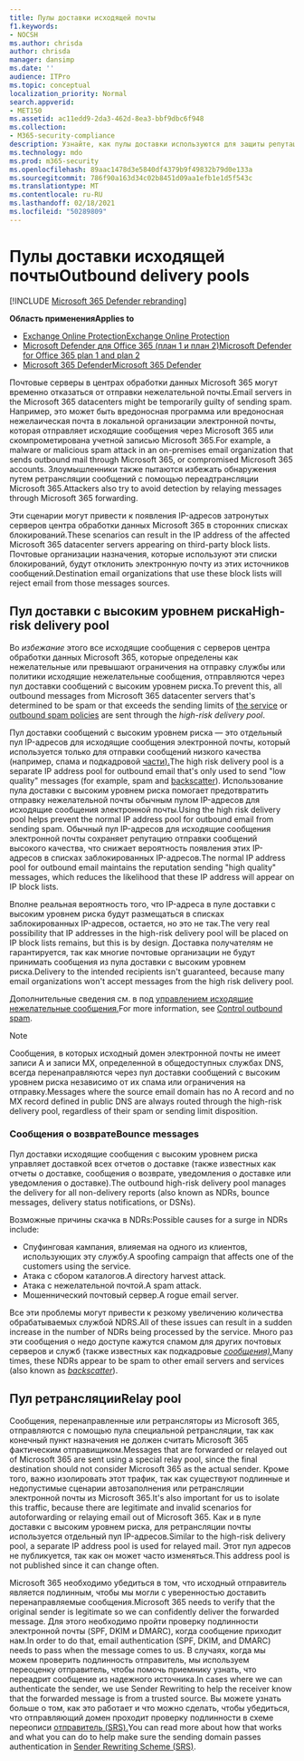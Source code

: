 ```yaml
---
title: Пулы доставки исходящей почты
f1.keywords:
- NOCSH
ms.author: chrisda
author: chrisda
manager: dansimp
ms.date: ''
audience: ITPro
ms.topic: conceptual
localization_priority: Normal
search.appverid:
- MET150
ms.assetid: ac11edd9-2da3-462d-8ea3-bbf9dbc6f948
ms.collection:
- M365-security-compliance
description: Узнайте, как пулы доставки используются для защиты репутации почтовых серверов в центрах обработки данных Microsoft 365.
ms.technology: mdo
ms.prod: m365-security
ms.openlocfilehash: 89aac1478d3e5840df4379b9f49832b79d0e133a
ms.sourcegitcommit: 786f90a163d34c02b8451d09aa1efb1e1d5f543c
ms.translationtype: MT
ms.contentlocale: ru-RU
ms.lasthandoff: 02/18/2021
ms.locfileid: "50289809"
---
```

# <a name="outbound-delivery-pools"></a><span data-ttu-id="3ef67-103">Пулы доставки исходящей почты</span><span class="sxs-lookup"><span data-stu-id="3ef67-103">Outbound delivery pools</span></span>

[!INCLUDE [Microsoft 365 Defender rebranding](../includes/microsoft-defender-for-office.md)]

<span data-ttu-id="3ef67-104">**Область применения**</span><span class="sxs-lookup"><span data-stu-id="3ef67-104">**Applies to**</span></span>
- [<span data-ttu-id="3ef67-105">Exchange Online Protection</span><span class="sxs-lookup"><span data-stu-id="3ef67-105">Exchange Online Protection</span></span>](exchange-online-protection-overview.md)
- [<span data-ttu-id="3ef67-106">Microsoft Defender для Office 365 (план 1 и план 2)</span><span class="sxs-lookup"><span data-stu-id="3ef67-106">Microsoft Defender for Office 365 plan 1 and plan 2</span></span>](office-365-atp.md)
- [<span data-ttu-id="3ef67-107">Microsoft 365 Defender</span><span class="sxs-lookup"><span data-stu-id="3ef67-107">Microsoft 365 Defender</span></span>](../mtp/microsoft-threat-protection.md)

<span data-ttu-id="3ef67-108">Почтовые серверы в центрах обработки данных Microsoft 365 могут временно отказаться от отправки нежелательной почты.</span><span class="sxs-lookup"><span data-stu-id="3ef67-108">Email servers in the Microsoft 365 datacenters might be temporarily guilty of sending spam.</span></span> <span data-ttu-id="3ef67-109">Например, это может быть вредоносная программа или вредоносная нежелаическая почта в локальной организации электронной почты, которая отправляет исходящие сообщения через Microsoft 365 или скомпрометирована учетной записью Microsoft 365.</span><span class="sxs-lookup"><span data-stu-id="3ef67-109">For example, a malware or malicious spam attack in an on-premises email organization that sends outbound mail through Microsoft 365, or compromised Microsoft 365 accounts.</span></span> <span data-ttu-id="3ef67-110">Злоумышленники также пытаются избежать обнаружения путем ретрансляции сообщений с помощью переадтрансляции Microsoft 365.</span><span class="sxs-lookup"><span data-stu-id="3ef67-110">Attackers also try to avoid detection by relaying messages through Microsoft 365 forwarding.</span></span>

<span data-ttu-id="3ef67-111">Эти сценарии могут привести к появления IP-адресов затронутых серверов центра обработки данных Microsoft 365 в сторонних списках блокирований.</span><span class="sxs-lookup"><span data-stu-id="3ef67-111">These scenarios can result in the IP address of the affected Microsoft 365 datacenter servers appearing on third-party block lists.</span></span> <span data-ttu-id="3ef67-112">Почтовые организации назначения, которые используют эти списки блокирований, будут отклонить электронную почту из этих источников сообщений.</span><span class="sxs-lookup"><span data-stu-id="3ef67-112">Destination email organizations that use these block lists will reject email from those messages sources.</span></span>

## <a name="high-risk-delivery-pool"></a><span data-ttu-id="3ef67-113">Пул доставки с высоким уровнем риска</span><span class="sxs-lookup"><span data-stu-id="3ef67-113">High-risk delivery pool</span></span>
<span data-ttu-id="3ef67-114">Во _избежание_ этого все исходящие сообщения с серверов центра обработки данных Microsoft 365, которые определены [](https://docs.microsoft.com/office365/servicedescriptions/exchange-online-service-description/exchange-online-limits#sending-limits-across-office-365-options) как [](configure-the-outbound-spam-policy.md) нежелательные или превышают ограничения на отправку службы или политики исходящие нежелательные сообщения, отправляются через пул доставки сообщений с высоким уровнем риска.</span><span class="sxs-lookup"><span data-stu-id="3ef67-114">To prevent this, all outbound messages from Microsoft 365 datacenter servers that's determined to be spam or that exceeds the sending limits of [the service](https://docs.microsoft.com/office365/servicedescriptions/exchange-online-service-description/exchange-online-limits#sending-limits-across-office-365-options) or [outbound spam policies](configure-the-outbound-spam-policy.md) are sent through the _high-risk delivery pool_.</span></span>

<span data-ttu-id="3ef67-115">Пул доставки сообщений с высоким уровнем риска — это отдельный пул IP-адресов для исходящие сообщения электронной почты, который используется только для отправки сообщений низкого качества (например, спама и подкадровой [части).](backscatter-messages-and-eop.md)</span><span class="sxs-lookup"><span data-stu-id="3ef67-115">The high risk delivery pool is a separate IP address pool for outbound email that's only used to send "low quality" messages (for example, spam and [backscatter](backscatter-messages-and-eop.md)).</span></span> <span data-ttu-id="3ef67-116">Использование пула доставки с высоким уровнем риска помогает предотвратить отправку нежелательной почты обычным пулом IP-адресов для исходящие сообщения электронной почты.</span><span class="sxs-lookup"><span data-stu-id="3ef67-116">Using the high risk delivery pool helps prevent the normal IP address pool for outbound email from sending spam.</span></span> <span data-ttu-id="3ef67-117">Обычный пул IP-адресов для исходящие сообщения электронной почты сохраняет репутацию отправки сообщений высокого качества, что снижает вероятность появления этих IP-адресов в списках заблокированных IP-адресов.</span><span class="sxs-lookup"><span data-stu-id="3ef67-117">The normal IP address pool for outbound email maintains the reputation sending "high quality" messages, which reduces the likelihood that these IP address will appear on IP block lists.</span></span>

<span data-ttu-id="3ef67-118">Вполне реальная вероятность того, что IP-адреса в пуле доставки с высоким уровнем риска будут размещаться в списках заблокированных IP-адресов, остается, но это не так.</span><span class="sxs-lookup"><span data-stu-id="3ef67-118">The very real possibility that IP addresses in the high-risk delivery pool will be placed on IP block lists remains, but this is by design.</span></span> <span data-ttu-id="3ef67-119">Доставка получателям не гарантируется, так как многие почтовые организации не будут принимать сообщения из пула доставки с высоким уровнем риска.</span><span class="sxs-lookup"><span data-stu-id="3ef67-119">Delivery to the intended recipients isn't guaranteed, because many email organizations won't accept messages from the high risk delivery pool.</span></span>

<span data-ttu-id="3ef67-120">Дополнительные сведения см. в под [управлением исходящие нежелательные сообщения.](outbound-spam-controls.md)</span><span class="sxs-lookup"><span data-stu-id="3ef67-120">For more information, see [Control outbound spam](outbound-spam-controls.md).</span></span>

> [!NOTE]
> <span data-ttu-id="3ef67-121">Сообщения, в которых исходный домен электронной почты не имеет записи A и записи MX, определенной в общедоступных службах DNS, всегда перенаправляются через пул доставки сообщений с высоким уровнем риска независимо от их спама или ограничения на отправку.</span><span class="sxs-lookup"><span data-stu-id="3ef67-121">Messages where the source email domain has no A record and no MX record defined in public DNS are always routed through the high-risk delivery pool, regardless of their spam or sending limit disposition.</span></span>

### <a name="bounce-messages"></a><span data-ttu-id="3ef67-122">Сообщения о возврате</span><span class="sxs-lookup"><span data-stu-id="3ef67-122">Bounce messages</span></span>

<span data-ttu-id="3ef67-123">Пул доставки исходящие сообщения с высоким уровнем риска управляет доставкой всех отчетов о доставке (также известных как отчеты о доставке, сообщения о возврате, уведомления о доставке или уведомления о доставке).</span><span class="sxs-lookup"><span data-stu-id="3ef67-123">The outbound high-risk delivery pool manages the delivery for all non-delivery reports (also known as NDRs, bounce messages, delivery status notifications, or DSNs).</span></span>

<span data-ttu-id="3ef67-124">Возможные причины скачка в NDRs:</span><span class="sxs-lookup"><span data-stu-id="3ef67-124">Possible causes for a surge in NDRs include:</span></span>

- <span data-ttu-id="3ef67-125">Спуфинговая кампания, влияемая на одного из клиентов, использующих эту службу.</span><span class="sxs-lookup"><span data-stu-id="3ef67-125">A spoofing campaign that affects one of the customers using the service.</span></span>
- <span data-ttu-id="3ef67-126">Атака с сбором каталогов.</span><span class="sxs-lookup"><span data-stu-id="3ef67-126">A directory harvest attack.</span></span>
- <span data-ttu-id="3ef67-127">Атака с нежелательной почтой.</span><span class="sxs-lookup"><span data-stu-id="3ef67-127">A spam attack.</span></span>
- <span data-ttu-id="3ef67-128">Мошеннический почтовый сервер.</span><span class="sxs-lookup"><span data-stu-id="3ef67-128">A rogue email server.</span></span>

<span data-ttu-id="3ef67-129">Все эти проблемы могут привести к резкому увеличению количества обрабатываемых службой NDRS.</span><span class="sxs-lookup"><span data-stu-id="3ef67-129">All of these issues can result in a sudden increase in the number of NDRs being processed by the service.</span></span> <span data-ttu-id="3ef67-130">Много раз эти сообщения о недо доступе кажутся спамом для других почтовых серверов и служб (также известных как подкадровые _[сообщения).](backscatter-messages-and-eop.md)_</span><span class="sxs-lookup"><span data-stu-id="3ef67-130">Many times, these NDRs appear to be spam to other email servers and services (also known as _[backscatter](backscatter-messages-and-eop.md)_).</span></span>

## <a name="relay-pool"></a><span data-ttu-id="3ef67-131">Пул ретрансляции</span><span class="sxs-lookup"><span data-stu-id="3ef67-131">Relay pool</span></span>

<span data-ttu-id="3ef67-132">Сообщения, перенаправленные или ретрансляторы из Microsoft 365, отправляются с помощью пула специальной ретрансляции, так как конечный пункт назначения не должен считать Microsoft 365 фактическим отправищиком.</span><span class="sxs-lookup"><span data-stu-id="3ef67-132">Messages that are forwarded or relayed out of Microsoft 365 are sent using a special relay pool, since the final destination should not consider Microsoft 365 as the actual sender.</span></span> <span data-ttu-id="3ef67-133">Кроме того, важно изолировать этот трафик, так как существуют подлинные и недопустимые сценарии автозаполнения или ретрансляции электронной почты из Microsoft 365.</span><span class="sxs-lookup"><span data-stu-id="3ef67-133">It's also important for us to isolate this traffic, because there are legitimate and invalid scenarios for autoforwarding or relaying email out of Microsoft 365.</span></span> <span data-ttu-id="3ef67-134">Как и в пуле доставки с высоким уровнем риска, для ретрансляции почты используется отдельный пул IP-адресов.</span><span class="sxs-lookup"><span data-stu-id="3ef67-134">Similar to the high-risk delivery pool, a separate IP address pool is used for relayed mail.</span></span> <span data-ttu-id="3ef67-135">Этот пул адресов не публикуется, так как он может часто изменяться.</span><span class="sxs-lookup"><span data-stu-id="3ef67-135">This address pool is not published since it can change often.</span></span>

<span data-ttu-id="3ef67-136">Microsoft 365 необходимо убедиться в том, что исходный отправитель является подлинным, чтобы мы могли с уверенностью доставить перенаправляемые сообщения.</span><span class="sxs-lookup"><span data-stu-id="3ef67-136">Microsoft 365 needs to verify that the original sender is legitimate so we can confidently deliver the forwarded message.</span></span> <span data-ttu-id="3ef67-137">Для этого необходимо пройти проверку подлинности электронной почты (SPF, DKIM и DMARC), когда сообщение приходит нам.</span><span class="sxs-lookup"><span data-stu-id="3ef67-137">In order to do that, email authentication (SPF, DKIM, and DMARC) needs to pass when the message comes to us.</span></span> <span data-ttu-id="3ef67-138">В случаях, когда мы можем проверить подлинность отправитель, мы используем переоценку отправитель, чтобы помочь приемнику узнать, что переадрит сообщение из надежного источника.</span><span class="sxs-lookup"><span data-stu-id="3ef67-138">In cases where we can authenticate the sender, we use Sender Rewriting to help the receiver know that the forwarded message is from a trusted source.</span></span> <span data-ttu-id="3ef67-139">Вы можете узнать больше о том, как это работает и что можно сделать, чтобы убедиться, что отправляющий домен проходит проверку подлинности в схеме переописи [отправитель (SRS).](https://docs.microsoft.com/office365/troubleshoot/antispam/sender-rewriting-scheme)</span><span class="sxs-lookup"><span data-stu-id="3ef67-139">You can read more about how that works and what you can do to help make sure the sending domain passes authentication in [Sender Rewriting Scheme (SRS)](https://docs.microsoft.com/office365/troubleshoot/antispam/sender-rewriting-scheme).</span></span>
